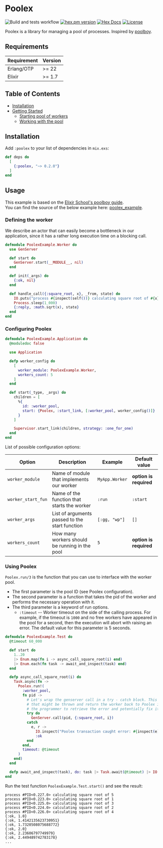# Poolex

![Build and tests workflow](https://github.com/general-CbIC/poolex/actions/workflows/ci-tests.yml/badge.svg)
[![hex.pm version](https://img.shields.io/hexpm/v/poolex.svg?style=flat)](https://hex.pm/packages/poolex)
[![Hex Docs](https://img.shields.io/badge/hex-docs-lightgreen.svg?style=flat)](https://hexdocs.pm/poolex/)
[![License](https://img.shields.io/hexpm/l/poolex.svg?style=flat)](https://github.com/general-CbIC/poolex/blob/main/LICENSE)
<!--[![Total Download](https://img.shields.io/hexpm/dt/poolex.svg?style=flat)](https://hex.pm/packages/poolex)-->

<!-- @moduledoc -->

Poolex is a library for managing a pool of processes. Inspired by [poolboy](https://github.com/devinus/poolboy).

## Requirements

| Requirement | Version |
|-------------|---------|
| Erlang/OTP  | >= 22   |
| Elixir      | >= 1.7  |

## Table of Contents

- [Installation](#installation)
- [Getting Started](docs/guides/getting-started.md)
  - [Starting pool of workers](docs/guides/getting-started.md#starting-pool-of-workers)
  - [Working with the pool](docs/guides/getting-started.md#working-with-the-pool)

## Installation

Add `:poolex` to your list of dependencies in `mix.exs`:

```elixir
def deps do
  [
    {:poolex, "~> 0.2.0"}
  ]
end
```

## Usage

This example is based on the [Elixir School's poolboy guide](https://elixirschool.com/en/lessons/misc/poolboy).  
You can find the source of the below example here: [poolex_example](https://github.com/general-CbIC/poolex_example).

### Defining the worker

We describe an actor that can easily become a bottleneck in our application, since it has a rather long execution time on a blocking call.

```elixir
defmodule PoolexExample.Worker do
  use GenServer

  def start do
    GenServer.start(__MODULE__, nil)
  end

  def init(_args) do
    {:ok, nil}
  end

  def handle_call({:square_root, x}, _from, state) do
    IO.puts("process #{inspect(self())} calculating square root of #{x}")
    Process.sleep(1_000)
    {:reply, :math.sqrt(x), state}
  end
end
```

### Configuring Poolex

```elixir
defmodule PoolexExample.Application do
  @moduledoc false

  use Application

  defp worker_config do
    [
      worker_module: PoolexExample.Worker,
      workers_count: 5
    ]
  end

  def start(_type, _args) do
    children = [
      %{
        id: :worker_pool,
        start: {Poolex, :start_link, [:worker_pool, worker_config()]}
      }
    ]

    Supervisor.start_link(children, strategy: :one_for_one)
  end
end
```

List of possible configuration options:

| Option             | Description                                    | Example        | Default value          |
|--------------------|------------------------------------------------|----------------|------------------------|
| `worker_module`    | Name of module that implements our worker      | `MyApp.Worker` | **option is required** |
| `worker_start_fun` | Name of the function that starts the worker    | `:run`         | `:start`               |
| `worker_args`      | List of arguments passed to the start function | `[:gg, "wp"]`  | `[]`                   |
| `workers_count`    | How many workers should be running in the pool | `5`            | **option is required** |

### Using Poolex

`Poolex.run/3` is the function that you can use to interface with the worker pool.

- The first parameter is the pool ID (see Poolex configuration).
- The second parameter is a function that takes the pid of the worker and performs the necessary operation with it.
- The third parameter is a keyword of run options.
  - `:timeout` -- Worker timeout on the side of the calling process. For example, if the timeout is `1000` and no free workers have appeared in the pool for a second, then the execution will abort with raising an error. The default value for this parameter is 5 seconds.

```elixir
defmodule PoolexExample.Test do
  @timeout 60_000

  def start do
    1..20
    |> Enum.map(fn i -> async_call_square_root(i) end)
    |> Enum.each(fn task -> await_and_inspect(task) end)
  end

  defp async_call_square_root(i) do
    Task.async(fn ->
      Poolex.run!(
        :worker_pool,
        fn pid ->
          # Let's wrap the genserver call in a try - catch block. This allows us to trap any exceptions
          # that might be thrown and return the worker back to Poolex in a clean manner. It also allows
          # the programmer to retrieve the error and potentially fix it.
          try do
            GenServer.call(pid, {:square_root, i})
          catch
            e, r ->
              IO.inspect("Poolex transaction caught error: #{inspect(e)}, #{inspect(r)}")
              :ok
          end
        end,
        timeout: @timeout
      )
    end)
  end

  defp await_and_inspect(task), do: task |> Task.await(@timeout) |> IO.inspect()
end
```

Run the test function `PoolexExample.Test.start()` and see the result:

```text
process #PID<0.227.0> calculating square root of 5
process #PID<0.223.0> calculating square root of 1
process #PID<0.225.0> calculating square root of 3
process #PID<0.224.0> calculating square root of 2
process #PID<0.226.0> calculating square root of 4
{:ok, 1.0}
{:ok, 1.4142135623730951}
{:ok, 1.7320508075688772}
{:ok, 2.0}
{:ok, 2.23606797749979}
{:ok, 2.449489742783178}
...
```
